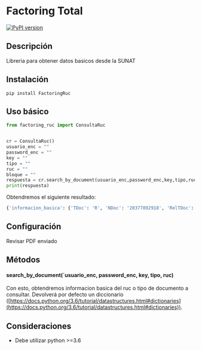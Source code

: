 # Factoring Total
[![PyPI version](https://badge.fury.io/py/FactoringRuc.svg)](https://pypi.org/project/FactoringRuc/1.0.1/)


## Descripción
Libreria para obtener datos basicos desde la SUNAT

## Instalación
```
pip install FactoringRuc
```

## Uso básico
```python
from factoring_ruc import ConsultaRuc


cr = ConsultaRuc()
usuario_enc = ""
password_enc = ""
key = ""
tipo = ""
ruc = ""
bloque = ""
respuesta = cr.search_by_document(usuario_enc,password_enc,key,tipo,ruc,bloque)
print(respuesta)
```

Obtendremos el siguiente resultado:

```python
{'informacion_basica': {'TDoc': 'R', 'NDoc': '20377892918', 'RelTDoc': '', 'RelNDoc': '', 'RazSoc': 'LEASING TOTAL S.A', 'NomCom': '-', 'TipCon': 'SOCIEDAD ANONIMA', 'IniAct': '1997-10-14', 'ActEco': '65912 - ARRENDAMIENTO CON OPCION DE COMPRA', 'FchInsRRPP': '1998-01-15', 'NumParReg': '-             ', 'Fol': '-    ', 'Asi': '-    ', 'AgeRet': 'S', 'ApeMat': '', 'ApePat': '', 'Nom': '', 'DigVer': '', 'Sex': '', 'FecNac': '', 'EstCon': 'ACTIVO', 'EstDom': 'HABIDO', 'EstDomic': '00', 'CondDomic': '00', 'Direcc': [{'Direccion': 'AVENIDA CIRCUNVALACION CLUB GOLF  NRO 134 SANTIAGO DE SURCO - LIMA - LIMA (TORRE 2 PISO 16)', 'Fuente': 'SUNAT - DOMICILIO FISCAL'}, {'Direccion': 'AVENIDA J PARDO  NRO. 231 MIRAFLORES - LIMA - LIMA (PISO 11 OFICINA 1101)', 'Fuente': 'SUNAT - OF.ADMINIST.'}], 'RepLeg': [{'TDOC': 'D', 'NDOC': '09377548', 'Nombre': 'RUIZ SANDOVAL SILVIA LILIANA', 'FecIniCar': '2013-01-22', 'Cargo': 'APODERADO'}, {'TDOC': 'D', 'NDOC': '30862793    ', 'Nombre': 'NUÑEZ MOLLEAPASA DAVID ANIBAL', 'FecIniCar': '1998-08-16', 'Cargo': 'GERENTE GRAL'}, {'TDOC': 'D', 'NDOC': '42848529', 'Nombre': 'ROSAS AVALOS AARON DIEGO', 'FecIniCar': '2013-07-04', 'Cargo': 'APODERADO'}]}}
```

## Configuración

Revisar PDF enviado

## Métodos

#### search_by_document(`usuario_enc, password_enc, key, tipo, ruc)
Con esto, obtendremos informacion basica del ruc o tipo de documento a consultar. Devolverá por defecto un diccionario ([https://docs.python.org/3.6/tutorial/datastructures.html#dictionaries](https://docs.python.org/3.6/tutorial/datastructures.html#dictionaries)).

## Consideraciones
* Debe utilizar python >=3.6

